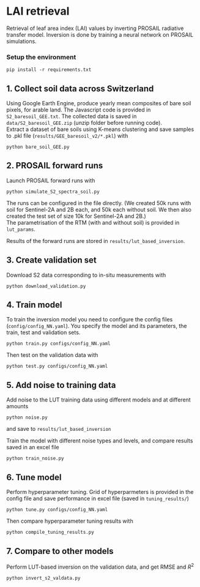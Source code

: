 # LAI retrieval

Retrieval of leaf area index (LAI) values by inverting PROSAIL radiative transfer model. Inversion is done by training a neural network on PROSAIL simulations.

### Setup the environment
```
pip install -r requirements.txt
```

## 1. Collect soil data across Switzerland

Using Google Earth Engine, produce yearly mean composites of bare soil pixels, for arable land. The Javascript code is provided in `S2_baresoil_GEE.txt`. The collected data is saved in `data/S2_baresoil_GEE.zip` (unzip folder before running code).\
Extract a dataset of bare soils using K-means clustering and save samples to .pkl file (`results/GEE_baresoil_v2/*.pkl`) with 
```
python bare_soil_GEE.py
```

## 2. PROSAIL forward runs

Launch PROSAIL forward runs with 
```
python simulate_S2_spectra_soil.py
```

The runs can be configured in the file directly. (We created 50k runs  with soil for Sentinel-2A and 2B each, and 50k each without soil. We then also created the test set of size 10k for Sentinel-2A and 2B.)\
The parametrisation of the RTM (with and without soil) is provided in `lut_params`.

Results of the forward runs are stored in `results/lut_based_inversion`.


## 3. Create validation set

Download S2 data corresponding to in-situ measurements with
```
python download_validation.py
```

## 4. Train model

To train the inversion model you need to configure the config files (`config/config_NN.yaml`). You specify the model and its parameters, the train, test and validation sets.
```
python train.py configs/config_NN.yaml
```

Then test on the validation data with 
```
python test.py configs/config_NN.yaml
```


## 5. Add noise to training data

Add noise to the LUT training data using different models and at different amounts
```
python noise.py
```
and save to `results/lut_based_inversion`

Train the model with different noise types and levels, and compare results saved in an excel file
```
python train_noise.py
```

## 6. Tune model

Perform hyperparameter tuning. Grid of hyperparmeters is provided in the config file and save performance in excel file (saved in `tuning_results/`)
```
python tune.py configs/config_NN.yaml
```
Then compare hyperparameter tuning results with 
```
python compile_tuning_results.py
```

## 7. Compare to other models

Perform LUT-based inversion on the validation data, and get RMSE and $R^2$
```
python invert_s2_valdata.py
```